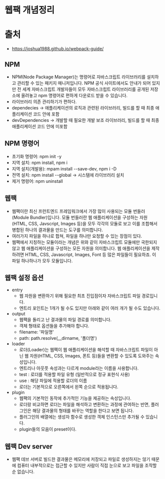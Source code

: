# 웹팩 개념정리

# 출처

- https://joshua1988.github.io/webpack-guide/

## NPM

- NPM(Node Package Manager)는 명령어로 자바스크립트 라이브러리를 설치하고 관리할 수 있는 패키지 매니저입니다. NPM 공식 사이트에서도 안내가 되어 있지만 전 세계 자바스크립트 개발자들이 모두 자바스크립트 라이브러리를 공개된 저장소에 올려놓고 npm 명령어로 편하게 다운로드 받을 수 있습니다.
- 라이브러리 의존 관리하기가 편하다.
- dependecies -> 애플리케이션의 로직과 관련된 라이브러리, 빌드를 할 때 최종 애플리케이션 코드 안에 포함
- devDependencies -> 개발할 때 필요한 개발 보조 라이브러리, 빌드를 할 때 최종 애플리케이션 코드 안에 미포함

## NPM 명령어

- 초기화 명령어: npm init -y
- 지역 설치: npm install, npm i
- 지역 설치(개발용): mpam install --save-dev, npm i -D
- 전역 설치: npm install --global -> 시스템에 라이브러리 설치
- 제거 명령어: npm uninstall

## 웹팩

- 웹팩이란 최신 프런트엔드 프레임워크에서 가장 많이 사용되는 모듈 번들러(Module Bundler)입니다. 모듈 번들러란 웹 애플리케이션을 구성하는 자원(HTML, CSS, Javscript, Images 등)을 모두 각각의 모듈로 보고 이를 조합해서 병합된 하나의 결과물을 만드는 도구를 의미합니다.
- 여러가지 파일을 하나로 합쳐, 파일을 하나만 요청할 수 있는 장점이 있다.
- 웹팩에서 지칭하는 모듈이라는 개념은 위와 같이 자바스크립트 모듈에만 국한되지 않고 웹 애플리케이션을 구성하는 모든 자원을 의미합니다. 웹 애플리케이션을 제작하려면 HTML, CSS, Javascript, Images, Font 등 많은 파일들이 필요하죠. 이 파일 하나하나가 모두 모듈입니다.

## 웹팩 설정 옵션

- entry
  - 웹 자원을 변환하기 위해 필요한 최초 진입점이자 자바스크립트 파일 경로입니다.
  - 엔트리 포인트는 1개가 될 수도 있지만 아래와 같이 여러 개가 될 수도 있습니다.
- output
  - 웹팩을 돌리고 난 결과물의 파일 경로를 의미합니다.
  - 객체 형태로 옵션들을 추가해야 합니다.
  - filename: '파일명'
  - path: path.resolve(\_\_dirname, '폴더명')
- loader
  - 로더(Loader)는 웹팩이 웹 애플리케이션을 해석할 때 자바스크립트 파일이 아닌 웹 자원(HTML, CSS, Images, 폰트 등)들을 변환할 수 있도록 도와주는 속성입니다.
  - 엔트리나 아웃풋 속성과는 다르게 module라는 이름을 사용합니다.
  - test : 로더를 적용할 파일 유형 (일반적으로 정규 표현식 사용)
  - use : 해당 파일에 적용할 로더의 이름
  - 로더는 기본적으로 오른쪽에서 왼쪽 순으로 적용됩니다.
- plugin
  - 웹팩의 기본적인 동작에 추가적인 기능을 제공하는 속성입니다.
  - 로더랑 비교하면 로더는 파일을 해석하고 변환하는 과정에 관여하는 반면, 플러그인은 해당 결과물의 형태를 바꾸는 역할을 한다고 보면 됩니다.
  - 플러그인의 배열에는 생성자 함수로 생성한 객체 인스턴스만 추가될 수 있습니다.
  - plugin들의 모음이 preset이다.

## 웹팩 Dev server

- 웹팩 데브 서버로 빌드한 결과물은 메모리에 저장되고 파일로 생성하지는 않기 때문에 컴퓨터 내부적으로는 접근할 수 있지만 사람이 직접 눈으로 보고 파일을 조작할 순 없습니다.
